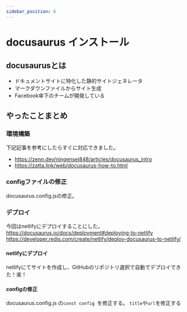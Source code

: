 ```yaml
---
sidebar_position: 6
---
```


# docusaurus インストール

## docusaurusとは
- ドキュメントサイトに特化した静的サイトジェネレータ  
- マークダウンファイルからサイト生成  
- Facebook傘下のチームが開発している

## やったことまとめ

### 環境構築
下記記事を参考にしたらすぐに対応できました。  
- https://zenn.dev/ningensei848/articles/docusaurus_intro
- https://zatta.link/web/docusaurus-how-to.html

### configファイルの修正
docusaurus.config.jsの修正。


### デプロイ
今回はnetlifyにデプロイすることにした。  
https://docusaurus.io/docs/deployment#deploying-to-netlify
https://developer.redis.com/create/netlify/deploy-docusaurus-to-netlify/

#### netlifyにデプロイ
netlifyにてサイトを作成し、GitHubのリポジトリ選択で自動でデプロイできた！楽！

#### configの修正
docusaurus.config.js の`const config `を修正する。
`title`や`url`を修正する